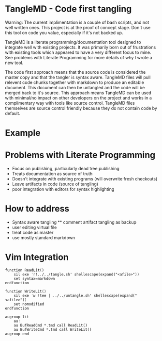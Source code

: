 
# TangleMD - Code first tangling

Warning: The current implimentation is a couple of bash scripts, and not well written ones.
This project is at the proof of concept stage.
Don't use this tool on code you value, especially if it's not backed up.

TangleMD is a literate programming/documentation tool designed to integrate well with existing projects.
It was primarily born out of frustrations with existing tools which appeared to have a very different focus to mine. See problems with Literate Programming for more details of why I wrote a new tool.

The code first approach means that the source code is considered the master copy and that the tangler is syntax aware.
TangleMD files will pull relevent code chunks together with markdown to produce an editable document. This document can then be untangled and the code will be merged back to it's source.
This approach means TangleMD can be used with minimal/no impact on other developers on the project and works in a complimentary way with tools like source control. TangleMD files themselves are source control friendly because they do not contain code by default.

# Example

# Problems with Literate Programming

* Focus on publishing, particularly dead tree publishing
* Treats documentation as source of truth
* Doesn't integrate with existing programs (will overwrite fresh checkouts)
* Leave artifacts in code (source of tangling)
* poor integration with editors for syntax highlighting

# How to address

* Syntax aware tangling
** comment artifact tangling as backup
* user editing virtual file
* treat code as master
* use mostly standard markdown

# Vim Integration

```vim
function ReadLit()
	sil exe 'r!../../tangle.sh' shellescape(expand("<afile>"))
	set syntax=markdown
endfunction

function WriteLit()
	sil exe 'w !tee | ../../untangle.sh' shellescape(expand("<afile>"))
	set nomodified
endfunction

augroup lit
	au!
	au BufReadCmd *.tmd call ReadLit()
	au BufWriteCmd *.tmd call WriteLit()
augroup end
```

